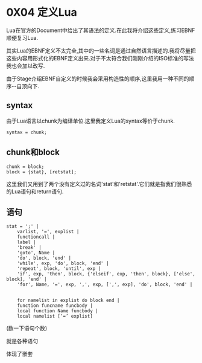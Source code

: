 # 0X04 定义Lua

Lua在官方的Document中给出了其语法的定义.在此我将介绍这些定义,练习EBNF顺便复习Lua.

其实Lua的EBNF定义不太完全,其中的一些名词是通过自然语言描述的.我将尽量把这些内容用形式化的EBNF定义出来.对于不太符合我们刚刚介绍的ISO标准的写法我也会加以改写.

由于Stage介绍EBNF自定义的时候我会采用构造性的顺序,这里我用一种不同的顺序--自顶向下.

## syntax

由于Lua语言以chunk为编译单位.这里我定义Lua的syntax等价于chunk.

```EBNF
syntax = chunk;
```

## chunk和block

```EBNF
chunk = block;
block = {stat}, [retstat];
```

这里我们又用到了两个没有定义过的名词'stat'和'retstat'.它们就是指我们很熟悉的Lua语句和return语句.

## 语句

```EBNF
stat = ';' |
    varlist, '=', explist |
    functioncall |
    label |
    'break' |
    'goto', Name |
    'do', block, 'end' |
    'while', exp, 'do', block, 'end' |
    'repeat', block, 'until', exp |
    'if', exp, 'then', block, {'elseif', exp, 'then', block}, ['else', block], 'end' |
    'for', Name, '=', exp, ',', exp, [',', exp], 'do', block, 'end' |
    
    
    for namelist in explist do block end |
    function funcname funcbody |
    local function Name funcbody |
    local namelist [‘=’ explist]
```

(数一下语句个数)

就是各种语句

体现了嵌套